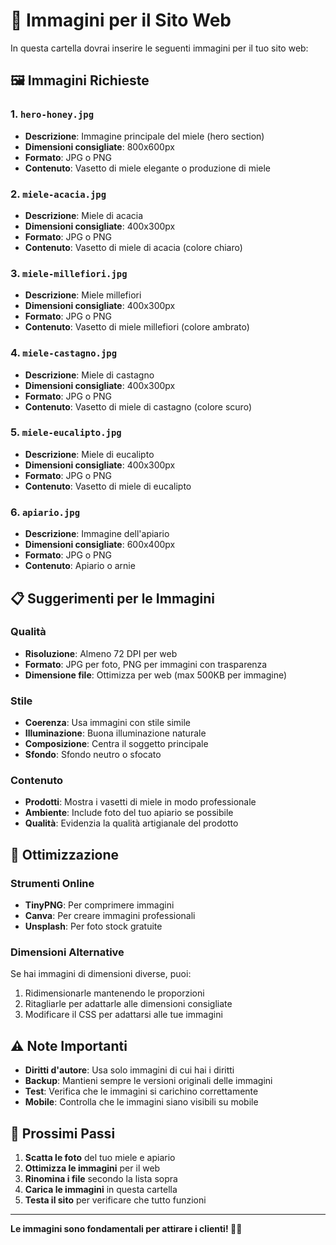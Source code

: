 # 📸 Immagini per il Sito Web

In questa cartella dovrai inserire le seguenti immagini per il tuo sito web:

## 🖼️ Immagini Richieste

### 1. `hero-honey.jpg`
- **Descrizione**: Immagine principale del miele (hero section)
- **Dimensioni consigliate**: 800x600px
- **Formato**: JPG o PNG
- **Contenuto**: Vasetto di miele elegante o produzione di miele

### 2. `miele-acacia.jpg`
- **Descrizione**: Miele di acacia
- **Dimensioni consigliate**: 400x300px
- **Formato**: JPG o PNG
- **Contenuto**: Vasetto di miele di acacia (colore chiaro)

### 3. `miele-millefiori.jpg`
- **Descrizione**: Miele millefiori
- **Dimensioni consigliate**: 400x300px
- **Formato**: JPG o PNG
- **Contenuto**: Vasetto di miele millefiori (colore ambrato)

### 4. `miele-castagno.jpg`
- **Descrizione**: Miele di castagno
- **Dimensioni consigliate**: 400x300px
- **Formato**: JPG o PNG
- **Contenuto**: Vasetto di miele di castagno (colore scuro)

### 5. `miele-eucalipto.jpg`
- **Descrizione**: Miele di eucalipto
- **Dimensioni consigliate**: 400x300px
- **Formato**: JPG o PNG
- **Contenuto**: Vasetto di miele di eucalipto

### 6. `apiario.jpg`
- **Descrizione**: Immagine dell'apiario
- **Dimensioni consigliate**: 600x400px
- **Formato**: JPG o PNG
- **Contenuto**: Apiario o arnie

## 📋 Suggerimenti per le Immagini

### Qualità
- **Risoluzione**: Almeno 72 DPI per web
- **Formato**: JPG per foto, PNG per immagini con trasparenza
- **Dimensione file**: Ottimizza per web (max 500KB per immagine)

### Stile
- **Coerenza**: Usa immagini con stile simile
- **Illuminazione**: Buona illuminazione naturale
- **Composizione**: Centra il soggetto principale
- **Sfondo**: Sfondo neutro o sfocato

### Contenuto
- **Prodotti**: Mostra i vasetti di miele in modo professionale
- **Ambiente**: Include foto del tuo apiario se possibile
- **Qualità**: Evidenzia la qualità artigianale del prodotto

## 🔧 Ottimizzazione

### Strumenti Online
- **TinyPNG**: Per comprimere immagini
- **Canva**: Per creare immagini professionali
- **Unsplash**: Per foto stock gratuite

### Dimensioni Alternative
Se hai immagini di dimensioni diverse, puoi:
1. Ridimensionarle mantenendo le proporzioni
2. Ritagliarle per adattarle alle dimensioni consigliate
3. Modificare il CSS per adattarsi alle tue immagini

## ⚠️ Note Importanti

- **Diritti d'autore**: Usa solo immagini di cui hai i diritti
- **Backup**: Mantieni sempre le versioni originali delle immagini
- **Test**: Verifica che le immagini si carichino correttamente
- **Mobile**: Controlla che le immagini siano visibili su mobile

## 🚀 Prossimi Passi

1. **Scatta le foto** del tuo miele e apiario
2. **Ottimizza le immagini** per il web
3. **Rinomina i file** secondo la lista sopra
4. **Carica le immagini** in questa cartella
5. **Testa il sito** per verificare che tutto funzioni

---

**Le immagini sono fondamentali per attirare i clienti! 📸✨** 